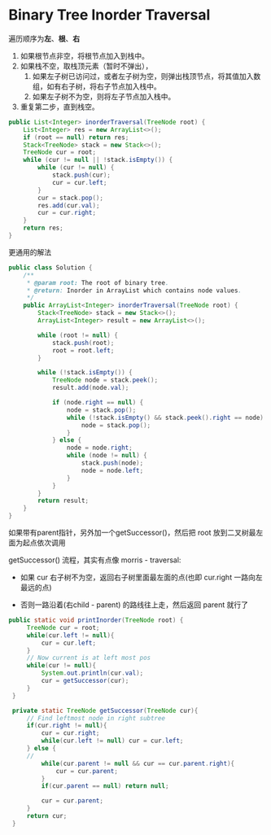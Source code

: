 # Binary Tree Inorder Traversal

遍历顺序为**左**、**根**、**右**

1. 如果根节点非空，将根节点加入到栈中。
2. 如果栈不空，取栈顶元素（暂时不弹出），
   1. 如果左子树已访问过，或者左子树为空，则弹出栈顶节点，将其值加入数组，如有右子树，将右子节点加入栈中。
   2. 如果左子树不为空，则将左子节点加入栈中。
3. 重复第二步，直到栈空。

```java
public List<Integer> inorderTraversal(TreeNode root) {
    List<Integer> res = new ArrayList<>();
    if (root == null) return res;
    Stack<TreeNode> stack = new Stack<>();
    TreeNode cur = root;
    while (cur != null || !stack.isEmpty()) {
        while (cur != null) {
            stack.push(cur);
            cur = cur.left;
        }
        cur = stack.pop();
        res.add(cur.val);
        cur = cur.right;
    }        
    return res;
}
```

更通用的解法

```java
public class Solution {
    /**
     * @param root: The root of binary tree.
     * @return: Inorder in ArrayList which contains node values.
     */
    public ArrayList<Integer> inorderTraversal(TreeNode root) {
        Stack<TreeNode> stack = new Stack<>();
        ArrayList<Integer> result = new ArrayList<>();

        while (root != null) {
            stack.push(root);
            root = root.left;
        }

        while (!stack.isEmpty()) {
            TreeNode node = stack.peek();
            result.add(node.val);

            if (node.right == null) {
                node = stack.pop();
                while (!stack.isEmpty() && stack.peek().right == node) {
                    node = stack.pop();
                }
            } else {
                node = node.right;
                while (node != null) {
                    stack.push(node);
                    node = node.left;
                }
            }
        }
        return result;
    }
}
```

如果带有parent指针，另外加一个getSuccessor\(\)，然后把 root 放到二叉树最左面为起点依次调用

getSuccessor\(\) 流程，其实有点像 morris - traversal:

* 如果 cur 右子树不为空，返回右子树里面最左面的点\(也即 cur.right 一路向左最远的点\)

* 否则一路沿着\(右child - parent\) 的路线往上走，然后返回 parent 就行了

```java
public static void printInorder(TreeNode root) {
     TreeNode cur = root;
     while(cur.left != null){
         cur = cur.left;
     }
     // Now current is at left most pos
     while(cur != null){
         System.out.println(cur.val);
         cur = getSuccessor(cur);
     }
 }

 private static TreeNode getSuccessor(TreeNode cur){
     // Find leftmost node in right subtree
     if(cur.right != null){
         cur = cur.right;
         while(cur.left != null) cur = cur.left;
     } else {
     //
         while(cur.parent != null && cur == cur.parent.right){
             cur = cur.parent;
         }
         if(cur.parent == null) return null;

         cur = cur.parent;
     }
     return cur;
 }
```



